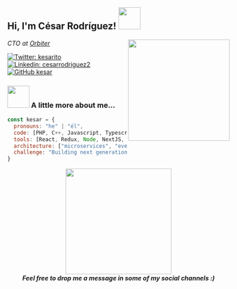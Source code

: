 <h2> Hi, I'm César Rodríguez! <img src="https://media.giphy.com/media/mGcNjsfWAjY5AEZNw6/giphy.gif" width="50"></h2>
<img align='right' src="https://media.giphy.com/media/RyXVu4ZW454IM/giphy.gif" width="230">
<p><em>CTO at <a href="https://orbiter.co/">Orbiter</a>
</em></p>

[![Twitter: kesarito](https://img.shields.io/twitter/follow/kesarito?style=social)](https://twitter.com/kesarito)
[![Linkedin: cesarrodriguez2](https://img.shields.io/badge/-cesarrodriguez2-blue?style=flat-square&logo=Linkedin&logoColor=white&link=https://www.linkedin.com/in/cesarrodriguez2/)](https://www.linkedin.com/in/cesarrodriguez2/)
[![GitHub kesar](https://img.shields.io/github/followers/kesar?label=follow&style=social)](https://github.com/kesar)


### <img src="https://media.giphy.com/media/VgCDAzcKvsR6OM0uWg/giphy.gif" width="50"> A little more about me...  

```javascript
const kesar = {
  pronouns: "he" | "él",
  code: [PHP, C++, Javascript, Typescript, HTML, CSS, Python, Go],
  tools: [React, Redux, Node, NextJS, ROS, ROS2, Docker, EOS, Kubernetes],
  architecture: ["microservices", "event-driven", "design system pattern", "DRY"],
  challenge: "Building next generation of robots 🤖"
}
```

<center><img src="https://media.giphy.com/media/O8oPnvoMi31mw/giphy.gif" width="240" align="center"> 
  <br><em><b>Feel free to drop me a message in some of my social channels :)</em></center>
